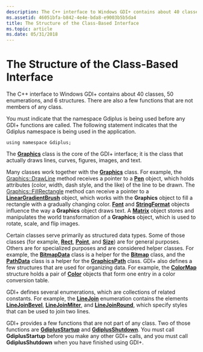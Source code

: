 ```yaml
---
description: The C++ interface to Windows GDI+ contains about 40 classes, 50 enumerations, and 6 structures. There are also a few functions that are not members of any class.
ms.assetid: 46051bfa-b842-4e4e-bda8-e9003b5b5da4
title: The Structure of the Class-Based Interface
ms.topic: article
ms.date: 05/31/2018
---
```


# The Structure of the Class-Based Interface

The C++ interface to Windows GDI+ contains about 40 classes, 50 enumerations, and 6 structures. There are also a few functions that are not members of any class.

You must indicate that the namespace Gdiplus is being used before any GDI+ functions are called. The following statement indicates that the Gdiplus namespace is being used in the application.

`using namespace Gdiplus;`

The [**Graphics**](/windows/win32/api/gdiplusgraphics/nl-gdiplusgraphics-graphics) class is the core of the GDI+ interface; it is the class that actually draws lines, curves, figures, images, and text.

Many classes work together with the [**Graphics**](/windows/win32/api/gdiplusgraphics/nl-gdiplusgraphics-graphics) class. For example, the [Graphics::DrawLine](/windows/win32/api/gdiplusgraphics/nf-gdiplusgraphics-graphics-drawline(inconstpen_inint_inint_inint_inint)) method receives a pointer to a [**Pen**](/windows/win32/api/gdipluspen/nl-gdipluspen-pen) object, which holds attributes (color, width, dash style, and the like) of the line to be drawn. The [Graphics::FillRectangle](/windows/win32/api/gdiplusgraphics/nf-gdiplusgraphics-graphics-fillrectangle(inconstbrush_inconstrectf_)) method can receive a pointer to a [**LinearGradientBrush**](/windows/win32/api/gdiplusbrush/nl-gdiplusbrush-lineargradientbrush) object, which works with the **Graphics** object to fill a rectangle with a gradually changing color. [**Font**](/windows/win32/api/gdiplusheaders/nl-gdiplusheaders-font) and [**StringFormat**](/windows/win32/api/gdiplusstringformat/nl-gdiplusstringformat-stringformat) objects influence the way a **Graphics** object draws text. A [**Matrix**](/windows/win32/api/gdiplusmatrix/nl-gdiplusmatrix-matrix) object stores and manipulates the world transformation of a **Graphics** object, which is used to rotate, scale, and flip images.

Certain classes serve primarily as structured data types. Some of those classes (for example, [**Rect**](/windows/win32/api/gdiplustypes/nl-gdiplustypes-rect), [**Point**](/windows/win32/api/gdiplustypes/nl-gdiplustypes-point), and [**Size**](/windows/win32/api/gdiplustypes/nl-gdiplustypes-size)) are for general purposes. Others are for specialized purposes and are considered helper classes. For example, the [**BitmapData**](/windows/win32/api/gdiplusimaging/nl-gdiplusimaging-bitmapdata) class is a helper for the [**Bitmap**](/windows/win32/api/gdiplusheaders/nl-gdiplusheaders-bitmap) class, and the [**PathData**](/windows/win32/api/gdiplustypes/nl-gdiplustypes-pathdata) class is a helper for the [**GraphicsPath**](/windows/win32/api/gdipluspath/nl-gdipluspath-graphicspath) class. GDI+ also defines a few structures that are used for organizing data. For example, the [**ColorMap**](/windows/win32/api/Gdipluscolormatrix/ns-gdipluscolormatrix-colormap) structure holds a pair of [**Color**](/windows/win32/api/gdipluscolor/nl-gdipluscolor-color) objects that form one entry in a color conversion table.

GDI+ defines several enumerations, which are collections of related constants. For example, the [**LineJoin**](/windows/win32/api/Gdiplusenums/ne-gdiplusenums-linejoin) enumeration contains the elements [****LineJoinBevel****](/windows/win32/api/Gdiplusenums/ne-gdiplusenums-linejoin), [****LineJoinMiter****](/windows/win32/api/Gdiplusenums/ne-gdiplusenums-linejoin), and [****LineJoinRound****](/windows/win32/api/Gdiplusenums/ne-gdiplusenums-linejoin), which specify styles that can be used to join two lines.

GDI+ provides a few functions that are not part of any class. Two of those functions are [**GdiplusStartup**](/windows/win32/api/Gdiplusinit/nf-gdiplusinit-gdiplusstartup) and [**GdiplusShutdown**](/windows/win32/api/Gdiplusinit/nf-gdiplusinit-gdiplusshutdown). You must call **GdiplusStartup** before you make any other GDI+ calls, and you must call **GdiplusShutdown** when you have finished using GDI+.

 

 
